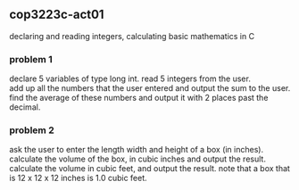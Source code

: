 ## cop3223c-act01
declaring and reading integers, calculating basic mathematics in C

### problem 1
declare 5 variables of type long int. read 5 integers from the user.\
add up all the numbers that the user entered and output the sum to the user.\
find the average of these numbers and output it with 2 places past the decimal.

### problem 2
ask the user to enter the length width and height of a box (in inches). calculate the volume of the box, in cubic inches and output the result. calculate the volume in cubic feet, and output the result. note that a box that is 12 x 12 x 12 inches is 1.0 cubic feet.
